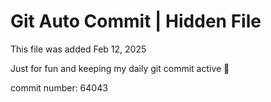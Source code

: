 # Git Auto Commit | Hidden File

This file was added Feb 12, 2025

Just for fun and keeping my daily git commit active 🤪

commit number: 64043
